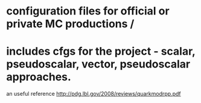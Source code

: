 # configuration files for official or private MC productions /
# includes cfgs for the project - scalar, pseudoscalar, vector, pseudoscalar approaches. 
an useful reference http://pdg.lbl.gov/2008/reviews/quarkmodrpp.pdf
